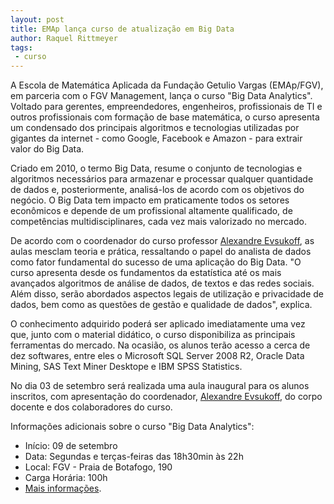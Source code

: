 ```yaml
---
layout: post
title: EMAp lança curso de atualização em Big Data
author: Raquel Rittmeyer
tags:
 - curso
---
```


A Escola de Matemática Aplicada da Fundação Getulio Vargas (EMAp/FGV),
em parceria com o FGV Management, lança o curso "Big Data
Analytics". Voltado para gerentes, empreendedores, engenheiros,
profissionais de TI e outros profissionais com formação de base
matemática, o curso apresenta um condensado dos principais algoritmos
e tecnologias utilizadas por gigantes da internet - como Google,
Facebook e Amazon - para extrair valor do Big Data.
 
Criado em 2010, o termo Big Data, resume o conjunto de tecnologias e
algoritmos necessários para armazenar e processar qualquer quantidade
de dados e, posteriormente, analisá-los de acordo com os objetivos do
negócio. O Big Data tem impacto em praticamente todos os setores
econômicos e depende de um profissional altamente qualificado, de
competências multidisciplinares, cada vez mais valorizado no mercado.

De acordo com o coordenador do curso professor
[Alexandre Evsukoff](/people/alexandre.evsukoff.html), as aulas
mesclam teoria e prática, ressaltando o papel do analista de dados
como fator fundamental do sucesso de uma aplicação do Big Data. "O
curso apresenta desde os fundamentos da estatística até os mais
avançados algoritmos de análise de dados, de textos e das redes
sociais. Além disso, serão abordados aspectos legais de utilização e
privacidade de dados, bem como as questões de gestão e qualidade de
dados", explica.
 
O conhecimento adquirido poderá ser aplicado imediatamente uma vez
que, junto com o material didático, o curso disponibiliza as
principais ferramentas do mercado. Na ocasião, os alunos terão acesso
a cerca de dez softwares, entre eles o Microsoft SQL Server 2008 R2,
Oracle Data Mining, SAS Text Miner Desktope e IBM SPSS Statistics.

No dia 03 de setembro será realizada uma aula inaugural para os alunos
inscritos, com apresentação do coordenador,
[Alexandre Evsukoff](/people/alexandre.evsukoff.html), do corpo
docente e dos colaboradores do curso.

Informações adicionais sobre o curso "Big Data Analytics":

- Início: 09 de setembro
- Data: Segundas e terças-feiras das 18h30min às 22h
- Local: FGV - Praia de Botafogo, 190 
- Carga Horária: 100h
- [Mais informações](http://mgm-rio.fgv.br/cursos-detalhes/big-data-analytics).

